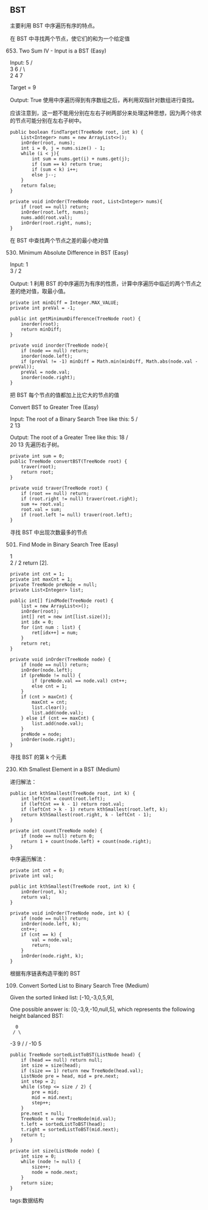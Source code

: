﻿BST
---

主要利用 BST 中序遍历有序的特点。

在 BST 中寻找两个节点，使它们的和为一个给定值

653. Two Sum IV - Input is a BST (Easy)

Input:
    5
   / \
  3   6
 / \   \
2   4   7

Target = 9

Output: True
使用中序遍历得到有序数组之后，再利用双指针对数组进行查找。

应该注意到，这一题不能用分别在左右子树两部分来处理这种思想，因为两个待求的节点可能分别在左右子树中。

    public boolean findTarget(TreeNode root, int k) {
        List<Integer> nums = new ArrayList<>();
        inOrder(root, nums);
        int i = 0, j = nums.size() - 1;
        while (i < j){
            int sum = nums.get(i) + nums.get(j);
            if (sum == k) return true;
            if (sum < k) i++;
            else j--;
        }
        return false;
    }
    
    private void inOrder(TreeNode root, List<Integer> nums){
        if (root == null) return;
        inOrder(root.left, nums);
        nums.add(root.val);
        inOrder(root.right, nums);
    }

在 BST 中查找两个节点之差的最小绝对值

530. Minimum Absolute Difference in BST (Easy)

Input:
   1
    \
     3
    /
   2

Output:
1
利用 BST 的中序遍历为有序的性质，计算中序遍历中临近的两个节点之差的绝对值，取最小值。

    private int minDiff = Integer.MAX_VALUE;
    private int preVal = -1;
    
    public int getMinimumDifference(TreeNode root) {
        inorder(root);
        return minDiff;
    }
    
    private void inorder(TreeNode node){
        if (node == null) return;
        inorder(node.left);
        if (preVal != -1) minDiff = Math.min(minDiff, Math.abs(node.val - preVal));
        preVal = node.val;
        inorder(node.right);
    }

把 BST 每个节点的值都加上比它大的节点的值

Convert BST to Greater Tree (Easy)

Input: The root of a Binary Search Tree like this:
              5
            /   \
           2     13

Output: The root of a Greater Tree like this:
             18
            /   \
          20     13
先遍历右子树。

    private int sum = 0;
    public TreeNode convertBST(TreeNode root) {
        traver(root);
        return root;
    }
    
    private void traver(TreeNode root) {
        if (root == null) return;
        if (root.right != null) traver(root.right);
        sum += root.val;
        root.val = sum;
        if (root.left != null) traver(root.left);
    }

寻找 BST 中出现次数最多的节点

501. Find Mode in Binary Search Tree (Easy)

   1
    \
     2
    /
   2
return [2].

    private int cnt = 1;
    private int maxCnt = 1;
    private TreeNode preNode = null;
    private List<Integer> list;
    
    public int[] findMode(TreeNode root) {
        list = new ArrayList<>();
        inOrder(root);
        int[] ret = new int[list.size()];
        int idx = 0;
        for (int num : list) {
            ret[idx++] = num;
        }
        return ret;
    }
    
    private void inOrder(TreeNode node) {
        if (node == null) return;
        inOrder(node.left);
        if (preNode != null) {
            if (preNode.val == node.val) cnt++;
            else cnt = 1;
        }
        if (cnt > maxCnt) {
            maxCnt = cnt;
            list.clear();
            list.add(node.val);
        } else if (cnt == maxCnt) {
            list.add(node.val);
        }
        preNode = node;
        inOrder(node.right);
    }

寻找 BST 的第 k 个元素

230. Kth Smallest Element in a BST (Medium)

递归解法：

    public int kthSmallest(TreeNode root, int k) {
        int leftCnt = count(root.left);
        if (leftCnt == k - 1) return root.val;
        if (leftCnt > k - 1) return kthSmallest(root.left, k);
        return kthSmallest(root.right, k - leftCnt - 1);
    }
    
    private int count(TreeNode node) {
        if (node == null) return 0;
        return 1 + count(node.left) + count(node.right);
    }

中序遍历解法：

    private int cnt = 0;
    private int val;
    
    public int kthSmallest(TreeNode root, int k) {
        inOrder(root, k);
        return val;
    }
    
    private void inOrder(TreeNode node, int k) {
        if (node == null) return;
        inOrder(node.left, k);
        cnt++;
        if (cnt == k) {
            val = node.val;
            return;
        }
        inOrder(node.right, k);
    }

根据有序链表构造平衡的 BST

109. Convert Sorted List to Binary Search Tree (Medium)

Given the sorted linked list: [-10,-3,0,5,9],

One possible answer is: [0,-3,9,-10,null,5], which represents the following height balanced BST:

      0
     / \
   -3   9
   /   /
 -10  5

    public TreeNode sortedListToBST(ListNode head) {
        if (head == null) return null;
        int size = size(head);
        if (size == 1) return new TreeNode(head.val);
        ListNode pre = head, mid = pre.next;
        int step = 2;
        while (step <= size / 2) {
            pre = mid;
            mid = mid.next;
            step++;
        }
        pre.next = null;
        TreeNode t = new TreeNode(mid.val);
        t.left = sortedListToBST(head);
        t.right = sortedListToBST(mid.next);
        return t;
    }
    
    private int size(ListNode node) {
        int size = 0;
        while (node != null) {
            size++;
            node = node.next;
        }
        return size;
    }


tags:数据结构


